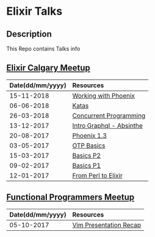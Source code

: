 # Elixir Talks

## Description

This Repo contains Talks info 

## [Elixir Calgary Meetup](https://www.meetup.com/Elixir-Calgary/)

| Date(dd/mm/yyyy) | Resources                          |
|:---------------- |:-----------------------------------|
| 15-11-2018       | [Working with Phoenix](pdfs/working-with-phoenix.pdf)|
| 06-06-2018       | [Katas](pdfs/elixir-koans.pdf)|
| 26-03-2018       | [Concurrent Programming](pdfs/concurrent-programming.pdf)|
| 13-12-2017       | [Intro Graphql - Absinthe](pdfs/elixir-absinthe-basics.pdf)|
| 20-08-2017       | [Phoenix 1.3](pdfs/phoenix-basics.pdf)|
| 03-05-2017       | [OTP Basics](pdfs/elixir-otp-basics.pdf)     |
| 15-03-2017       | [Basics P2](pdfs/elixir-basics-2.pdf)|
| 09-02-2017       | [Basics P1](pdfs/elixir-basics.pdf)|
| 12-01-2017       | [From Perl to Elixir](pdfs/porting-perl-package-to-elixir.pdf)|

## [Functional Programmers Meetup](https://www.meetup.com/Functional-Programmers-YYC/)

| Date(dd/mm/yyyy) | Resources |
|:-----------------|:----------|
| 05-10-2017       |[Vim Presentation Recap](https://www.youtube.com/watch?v=6CIglbosaHY)|


